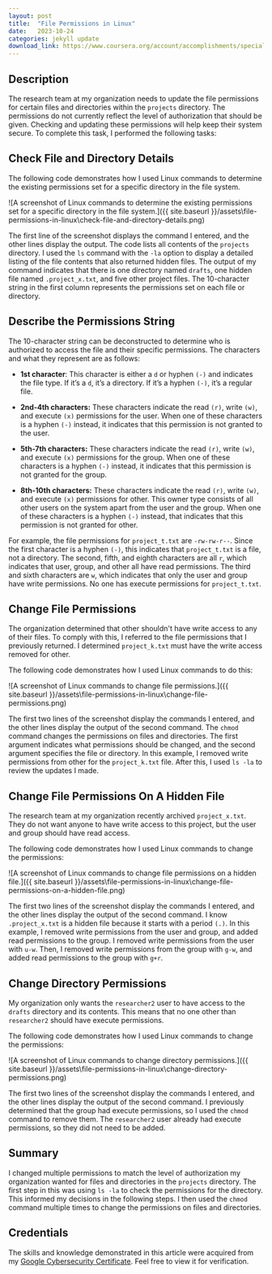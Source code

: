 ```yaml
---
layout: post
title:  "File Permissions in Linux"
date:   2023-10-24
categories: jekyll update
download_link: https://www.coursera.org/account/accomplishments/specialization/certificate/AZYF4ATWUNXF
---
```


## Description

The research team at my organization needs to update the file permissions for certain files and directories within the `projects` directory. The permissions do not currently reflect the level of authorization that should be given. Checking and updating these permissions will help keep their system secure. To complete this task, I performed the following tasks:

## Check File and Directory Details

The following code demonstrates how I used Linux commands to determine the existing permissions set for a specific directory in the file system.

![A screenshot of Linux commands to determine the existing permissions set for a specific directory in the file system.]({{ site.baseurl }}/assets\file-permissions-in-linux\check-file-and-directory-details.png)

The first line of the screenshot displays the command I entered, and the other lines display the output. The code lists all contents of the `projects` directory. I used the `ls` command with the `-la` option to display a detailed listing of the file contents that also returned hidden files. The output of my command indicates that there is one directory named `drafts`, one hidden file named `.project_x.txt`, and five other project files. The 10-character string in the first column represents the permissions set on each file or directory.

## Describe the Permissions String

The 10-character string can be deconstructed to determine who is authorized to access the file and their specific permissions. The characters and what they represent are as follows:
* **1st character**: This character is either a `d` or hyphen `(-)` and indicates the file type. If it’s a `d`, it’s a directory. If it’s a hyphen
`(-)`, it’s a regular file.

* **2nd-4th characters:** These characters indicate the read `(r)`, write `(w)`, and execute `(x)` permissions for the user. When one of these characters is a hyphen `(-)` instead, it indicates that this permission is not granted to the user.
* **5th-7th characters:** These characters indicate the read `(r)`, write `(w)`, and execute `(x)` permissions for the group. When one of these characters is a hyphen `(-)` instead, it indicates that this permission is not granted for the group.
* **8th-10th characters:** These characters indicate the read `(r)`, write `(w)`, and execute `(x)` permissions for other. This owner type consists of all other users on the system apart from the user and the group. When one of these characters is a hyphen `(-)` instead, that indicates that this permission is not granted for other.

For example, the file permissions for `project_t.txt` are `-rw-rw-r--`. Since the first character is a hyphen `(-)`, this indicates that `project_t.txt` is a file, not a directory. The second, fifth, and eighth characters are all `r`, which indicates that user, group, and other all have read permissions. The third and sixth characters are `w`, which indicates that only the user and group have write permissions. No one has execute permissions for `project_t.txt`.

## Change File Permissions

The organization determined that other shouldn't have write access to any of their files. To comply with this, I referred to the file permissions that I previously returned. I determined `project_k.txt` must have the write access removed for other.

The following code demonstrates how I used Linux commands to do this:

![A screenshot of Linux commands to change file permissions.]({{ site.baseurl }}/assets\file-permissions-in-linux\change-file-permissions.png)

The first two lines of the screenshot display the commands I entered, and the other lines display the output of the second command. The `chmod` command changes the permissions on files and directories. The first argument indicates what permissions should be changed, and the second argument specifies the file or directory. In this example, I removed write permissions from other for the `project_k.txt` file. After this, I used `ls -la` to review the updates I made.

## Change File Permissions On A Hidden File

The research team at my organization recently archived `project_x.txt`. They do not want anyone to have write access to this project, but the user and group should have read access. 

The following code demonstrates how I used Linux commands to change the permissions:

![A screenshot of Linux commands to change file permissions on a hidden file.]({{ site.baseurl }}/assets\file-permissions-in-linux\change-file-permissions-on-a-hidden-file.png)

The first two lines of the screenshot display the commands I entered, and the other lines display the output of the second command. I know `.project_x.txt` is a hidden file because it starts with a period `(.)`. In this example, I removed write permissions from the user and group, and added read permissions to the group. I removed write permissions from the user with `u-w`. Then, I removed write permissions from the group with `g-w`, and added read permissions to the group with `g+r`. 

## Change Directory Permissions

My organization only wants the `researcher2` user to have access to the `drafts` directory and its contents. This means that no one other than `researcher2` should have execute permissions.

The following code demonstrates how I used Linux commands to change the permissions:

![A screenshot of Linux commands to change directory permissions.]({{ site.baseurl }}/assets\file-permissions-in-linux\change-directory-permissions.png)

The first two lines of the screenshot display the commands I entered, and the other lines display the output of the second command. I previously determined that the group had execute permissions, so I used the `chmod` command to remove them. The `researcher2` user already had execute permissions, so they did not need to be added.

## Summary

I changed multiple permissions to match the level of authorization my organization wanted for files and directories in the `projects` directory. The first step in this was using `ls -la` to check the permissions for the directory. This informed my decisions in the following steps. I then used the `chmod` command multiple times to change the permissions on files and directories.

## Credentials

The skills and knowledge demonstrated in this article were acquired from my <a href="https://www.coursera.org/account/accomplishments/specialization/certificate/AZYF4ATWUNXF" target="_blank">Google Cybersecurity Certificate</a>. Feel free to view it for verification.
